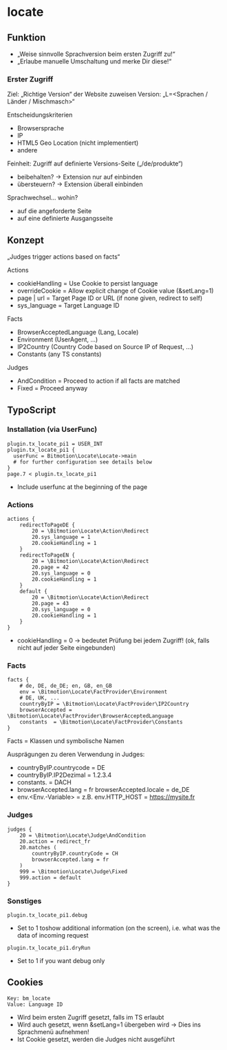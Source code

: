 # locate

## Funktion

* „Weise sinnvolle Sprachversion beim ersten Zugriff zu!“
* „Erlaube manuelle Umschaltung und merke Dir diese!“

### Erster Zugriff

Ziel: „Richtige Version“ der Website zuweisen Version: „L=<Sprachen / Länder / Mischmasch>“

Entscheidungskriterien
* Browsersprache
* IP
* HTML5 Geo Location (nicht implementiert)
* andere

Feinheit: Zugriff auf definierte Versions-Seite („/de/produkte“)
* beibehalten? -> Extension nur auf <home> einbinden
* übersteuern? -> Extension überall einbinden

Sprachwechsel... wohin?
* auf die angeforderte Seite
* auf eine definierte Ausgangsseite

## Konzept

„Judges trigger actions based on facts“

Actions
* cookieHandling = Use Cookie to persist language
* overrideCookie = Allow explicit change of Cookie value (&setLang=1)
* page | url = Target Page ID or URL (if none given, redirect to self)
* sys_language = Target Language ID

Facts
* BrowserAcceptedLanguage (Lang, Locale)
* Environment (UserAgent, ...)
* IP2Country (Country Code based on Source IP of Request, ...)
* Constants (any TS constants)

Judges
* AndCondition = Proceed to action if all facts are matched
* Fixed = Proceed anyway

## TypoScript

### Installation (via UserFunc)

```
plugin.tx_locate_pi1 = USER_INT
plugin.tx_locate_pi1 {
  userFunc = Bitmotion\Locate\Locate->main
  # for further configuration see details below
}
page.7 < plugin.tx_locate_pi1
```
* Include userfunc at the beginning of the page

### Actions
```
actions {
    redirectToPageDE {
        20 = \Bitmotion\Locate\Action\Redirect
        20.sys_language = 1
        20.cookieHandling = 1
    }
    redirectToPageEN {
        20 = \Bitmotion\Locate\Action\Redirect
        20.page = 42
        20.sys_language = 0
        20.cookieHandling = 1
    }
    default {
        20 = \Bitmotion\Locate\Action\Redirect
        20.page = 43
        20.sys_language = 0
        20.cookieHandling = 1
    }
}
```
* cookieHandling = 0 -> bedeutet Prüfung bei jedem Zugriff! (ok, falls nicht auf jeder Seite eingebunden)

### Facts
```
facts {
    # de, DE, de_DE; en, GB, en_GB
    env = \Bitmotion\Locate\FactProvider\Environment
    # DE, UK, ...
    countryByIP = \Bitmotion\Locate\FactProvider\IP2Country
    browserAccepted = \Bitmotion\Locate\FactProvider\BrowserAcceptedLanguage
    constants  = \Bitmotion\Locate\FactProvider\Constants
}
```
Facts = Klassen und symbolische Namen

Ausprägungen zu deren Verwendung in Judges:
* countryByIP.countrycode = DE
* countryByIP.IP2Dezimal = 1.2.3.4
* constants.<meinkey> = DACH
* browserAccepted.lang = fr browserAccepted.locale = de_DE
* env.<Env.-Variable> = <value> z.B. env.HTTP_HOST = https://mysite.fr

### Judges
```
judges {
    20 = \Bitmotion\Locate\Judge\AndCondition
    20.action = redirect_fr
    20.matches (
        countryByIP.countryCode = CH
        browserAccepted.lang = fr
    )
    999 = \Bitmotion\Locate\Judge\Fixed
    999.action = default
}
```

### Sonstiges
```
plugin.tx_locate_pi1.debug
```
* Set to 1 toshow additional information (on the screen), i.e. what was the data of incoming request
```
plugin.tx_locate_pi1.dryRun
```
* Set to 1 if you want debug only

## Cookies

```
Key: bm_locate
Value: Language ID
```
* Wird beim ersten Zugriff gesetzt, falls im TS erlaubt
* Wird auch gesetzt, wenn &setLang=1 übergeben wird -> Dies ins Sprachmenü aufnehmen!
* Ist Cookie gesetzt, werden die Judges nicht ausgeführt